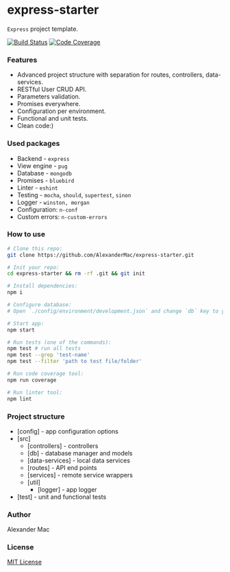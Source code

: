 # express-starter
`Express` project template.

[![Build Status](https://travis-ci.org/AlexanderMac/express-starter.svg?branch=master)](https://travis-ci.org/AlexanderMac/express-starter)
[![Code Coverage](https://codecov.io/gh/AlexanderMac/express-starter/branch/master/graph/badge.svg)](https://codecov.io/gh/AlexanderMac/express-starter)

### Features
- Advanced project structure with separation for routes, controllers, data-services.
- RESTful User CRUD API.
- Parameters validation.
- Promises everywhere.
- Configuration per environment.
- Functional and unit tests.
- Clean code:)

### Used packages
 - Backend - `express`
 - View engine - `pug`
 - Database - `mongodb`
 - Promises - `bluebird`
 - Linter - `eshint`
 - Testing - `mocha`, `should`, `supertest`, `sinon`
 - Logger - `winston, morgan`
 - Configuration: `n-conf`
 - Custom errors: `n-custom-errors`

### How to use
```sh
# Clone this repo:
git clone https://github.com/AlexanderMac/express-starter.git

# Init your repo:
cd express-starter && rm -rf .git && git init

# Install dependencies:
npm i

# Configure database:
# Open `./config/environment/development.json` and change `db` key to your database connection string.

# Start app:
npm start

# Run tests (one of the commands):
npm test # run all tests
npm test --grep 'test-name'
npm test --filter 'path to test file/folder'

# Run code coverage tool:
npm run coverage

# Run linter tool:
npm lint
```

### Project structure
- [config] - app configuration options
- [src]
  - [controllers] - controllers
  - [db] - database manager and models
  - [data-services] - local data services
  - [routes] - API end points
  - [services] - remote service wrappers
  - [util]
    - [logger] - app logger
- [test] - unit and functional tests

### Author
Alexander Mac

### License
[MIT License](license)
